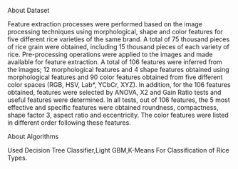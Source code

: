 About Dataset

Feature extraction processes were performed based on the image processing techniques using morphological, shape and color features for five different rice varieties of the same brand. A total of 75 thousand pieces of rice grain were obtained, including 15 thousand pieces of each variety of rice. Pre-processing operations were applied to the images and made available for feature extraction. A total of 106 features were inferred from the images; 12 morphological features and 4 shape features obtained using morphological features and 90 color features obtained from five different color spaces (RGB, HSV, Lab*, YCbCr, XYZ). In addition, for the 106 features obtained, features were selected by ANOVA, X2 and Gain Ratio tests and useful features were determined. In all tests, out of 106 features, the 5 most effective and specific features were obtained roundness, compactness, shape factor 3, aspect ratio and eccentricity. The color features were listed in different order following these features.

About Algorithms

Used Decision Tree Classifier,Light GBM,K-Means For Classification of Rice Types.

